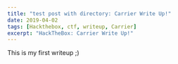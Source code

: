 ```yaml
---
title: "test post with directory: Carrier Write Up!"
date: 2019-04-02
tags: [Hackthebox, ctf, writeup, Carrier]
excerpt: "HackTheBox: Carrier Write Up!"
---
```


This is my first writeup ;)
